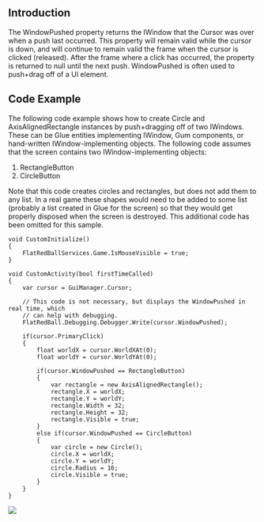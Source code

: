 ## Introduction

The WindowPushed property returns the IWindow that the Cursor was over when a push last occurred. This property will remain valid while the cursor is down, and will continue to remain valid the frame when the cursor is clicked (released). After the frame where a click has occurred, the property is returned to null until the next push. WindowPushed is often used to push+drag off of a UI element.

## Code Example

The following code example shows how to create Circle and AxisAlignedRectangle instances by push+dragging off of two IWindows. These can be Glue entities implementing IWindow, Gum components, or hand-written IWindow-implementing objects. The following code assumes that the screen contains two IWindow-implementing objects:

1.  RectangleButton
2.  CircleButton

Note that this code creates circles and rectangles, but does not add them to any list. In a real game these shapes would need to be added to some list (probably a list created in Glue for the screen) so that they would get properly disposed when the screen is destroyed. This additional code has been omitted for this sample.

``` lang:c#
void CustomInitialize()
{
    FlatRedBallServices.Game.IsMouseVisible = true;
}

void CustomActivity(bool firstTimeCalled)
{
    var cursor = GuiManager.Cursor;
    
    // This code is not necessary, but displays the WindowPushed in real time, which
    // can help with debugging.
    FlatRedBall.Debugging.Debugger.Write(cursor.WindowPushed);

    if(cursor.PrimaryClick)
    {
        float worldX = cursor.WorldXAt(0);
        float worldY = cursor.WorldYAt(0);

        if(cursor.WindowPushed == RectangleButton)
        {
            var rectangle = new AxisAlignedRectangle();
            rectangle.X = worldX;
            rectangle.Y = worldY;
            rectangle.Width = 32;
            rectangle.Height = 32;
            rectangle.Visible = true;
        }
        else if(cursor.WindowPushed == CircleButton)
        {
            var circle = new Circle();
            circle.X = worldX;
            circle.Y = worldY;
            circle.Radius = 16;
            circle.Visible = true;
        }
    }
}
```

[![](/wp-content/uploads/2017/10/2017-10-25_08-24-45.gif)](/wp-content/uploads/2017/10/2017-10-25_08-24-45.gif)
